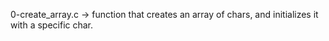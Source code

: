 0-create_array.c -> function that creates an array of chars, and initializes it with a specific char.

